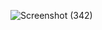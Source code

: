![Screenshot (342)](https://github.com/user-attachments/assets/b20eb9c5-051a-4d31-a557-e122a1c33bf6)
